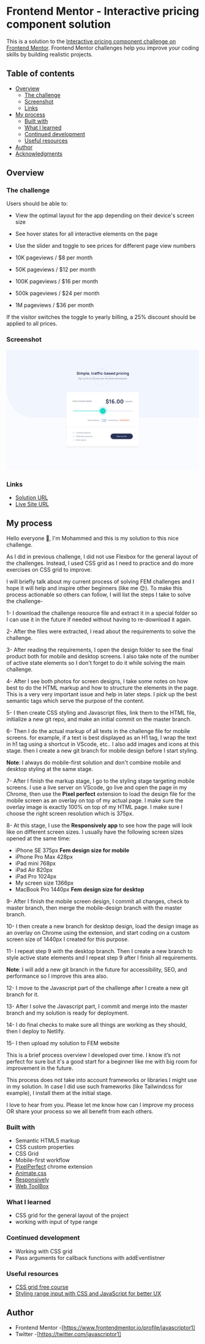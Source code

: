 # Frontend Mentor - Interactive pricing component solution

This is a solution to the [Interactive pricing component challenge on Frontend Mentor](https://www.frontendmentor.io/challenges/interactive-pricing-component-t0m8PIyY8). Frontend Mentor challenges help you improve your coding skills by building realistic projects.

## Table of contents

- [Overview](#overview)
  - [The challenge](#the-challenge)
  - [Screenshot](#screenshot)
  - [Links](#links)
- [My process](#my-process)
  - [Built with](#built-with)
  - [What I learned](#what-i-learned)
  - [Continued development](#continued-development)
  - [Useful resources](#useful-resources)
- [Author](#author)
- [Acknowledgments](#acknowledgments)

## Overview

### The challenge

Users should be able to:

- View the optimal layout for the app depending on their device's screen size
- See hover states for all interactive elements on the page
- Use the slider and toggle to see prices for different page view numbers

- 10K pageviews / $8 per month
- 50K pageviews / $12 per month
- 100K pageviews / $16 per month
- 500k pageviews / $24 per month
- 1M pageviews / $36 per month

If the visitor switches the toggle to yearly billing, a 25% discount should be applied to all prices.

### Screenshot

![](./screenshot1.png)

### Links

- [Solution URL](https://github.com/javascriptor1/interactive-pricing-component-main)
- [Live Site URL](https://interactive-pricing-component-mainn.netlify.app/)

## My process

Hello everyone 👋, I'm Mohammed and this is my solution to this nice challenge.

As I did in previous challenge, I did not use Flexbox for the general layout of the challenges. Instead, I used CSS grid as I need to practice and do more exercises on CSS grid to improve.

I will briefly talk about my current process of solving FEM challenges and I hope it will help and inspire other beginners (like me 😊). To make this process actionable so others can follow, I will list the steps I take to solve the challenge-

1- I download the challenge resource file and extract it in a special folder so I can use it in the future if needed without having to re-download it again.

2- After the files were extracted, I read about the requirements to solve the challenge.

3- After reading the requirements, I open the design folder to see the final product both for mobile and desktop screens. I also take note of the number of active state elements so I don't forget to do it while solving the main challenge.

4- After I see both photos for screen designs, I take some notes on how best to do the HTML markup and how to structure the elements in the page. This is a very very important issue and help in later steps. I pick up the best semantic tags which serve the purpose of the content.

5- I then create CSS styling and Javascript files, link them to the HTML file, initialize a new git repo, and make an initial commit on the master branch.

6- Then I do the actual markup of all texts in the challenge file for mobile screens. for example, if a text is best displayed as an H1 tag, I wrap the text in h1 tag using a shortcut in VScode, etc.. I also add images and icons at this stage. then I create a new git branch for mobile design before I start styling.

**Note**: I always do mobile-first solution and don't combine mobile and desktop styling at the same stage.

7- After I finish the markup stage, I go to the styling stage targeting mobile screens. I use a live server on VScode, go live and open the page in my Chrome, then use the **Pixel perfect** extension to load the design file for the mobile screen as an overlay on top of my actual page. I make sure the overlay image is exactly 100% on top of my HTML page. I make sure I choose the right screen resolution which is 375px.

8- At this stage, I use the **Responsively app** to see how the page will look like on different screen sizes. I usually have the following screen sizes opened at the same time:

- iPhone SE 375px **Fem design size for mobile**
- iPhone Pro Max 428px
- iPad mini 768px
- iPad Air 820px
- iPad Pro 1024px
- My screen size 1366px
- MacBook Pro 1440px **Fem design size for desktop**

9- After I finish the mobile screen design, I commit all changes, check to master branch, then merge the mobile-design branch with the master branch.

10- I then create a new branch for desktop design, load the design image as an overlay on Chrome using the extension, and start coding on a custom screen size of 1440px I created for this purpose.

11- I repeat step 9 with the desktop branch. Then I create a new branch to style active state elements and I repeat step 9 after I finish all requirements.

**Note**: I will add a new git branch in the future for accessibility, SEO, and performance so I improve this area also.

12- I move to the Javascript part of the challenge after I create a new git branch for it.

13- After I solve the Javascript part, I commit and merge into the master branch and my solution is ready for deployment.

14- I do final checks to make sure all things are working as they should, then I deploy to Netlify.

15- I then upload my solution to FEM website

This is a brief process overview I developed over time. I know it’s not perfect for sure but it's a good start for a beginner like me with big room for improvement in the future.

This process does not take into account frameworks or libraries I might use in my solution. In case I did use such frameworks (like Tailwindcss for example), I install them at the initial stage.

I love to hear from you. Please let me know how can I improve my process OR share your process so we all benefit from each others.

### Built with

- Semantic HTML5 markup
- CSS custom properties
- CSS Grid
- Mobile-first workflow
- [PixelPerfect](https://www.welldonecode.com/perfectpixel/) chrome extension
- [Animate.css](https://animate.style/)
- [Responsively](https://responsively.app/)
- [Web ToolBox](https://web-toolbox.dev/en/tools/image-compare-slider)

### What I learned

- CSS grid for the general layout of the project
- working with input of type range

### Continued development

- Working with CSS grid
- Pass arguments for callback functions with addEventlistner

### Useful resources

- [CSS grid free course](https://scrimba.com/learn/cssgrid/)
- [Styling range input with CSS and JavaScript for better UX](https://nikitahl.com/style-range-input-css)

## Author

- Frontend Mentor -[https://www.frontendmentor.io/profile/javascriptor1]
- Twitter -[https://twitter.com/javascriptor1]
